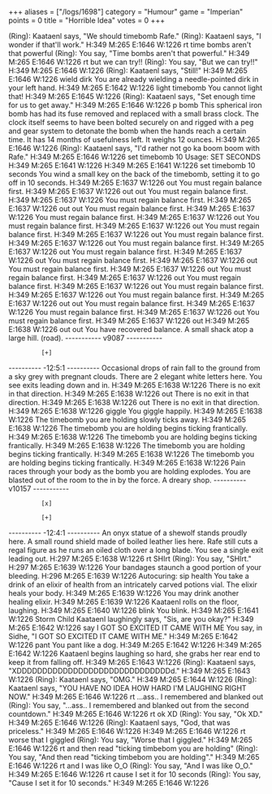 +++
aliases = ["/logs/1698"]
category = "Humour"
game = "Imperian"
points = 0
title = "Horrible Idea"
votes = 0
+++

(Ring): Kaataenl says, "We should timebomb Rafe."
(Ring): Kaataenl says, "I wonder if that'll work."
H:349 M:265 E:1646 W:1226 <eb d> rt time bombs aren't that powerful
(Ring): You say, "Time bombs aren't that powerful."
H:349 M:265 E:1646 W:1226 <eb d> rt but we can try!!
(Ring): You say, "But we can try!!"
H:349 M:265 E:1646 W:1226 <eb d> 
(Ring): Kaataenl says, "Still!"
H:349 M:265 E:1646 W:1226 <eb d> wield dirk
You are already wielding a needle-pointed dirk in your left hand.
H:349 M:265 E:1642 W:1226 <eb d> light timebomb
You cannot light that!
H:349 M:265 E:1645 W:1226 <eb d> 
(Ring): Kaataenl says, "Set enough time for us to get away."
H:349 M:265 E:1646 W:1226 <eb d> p bomb
This spherical iron bomb has had its fuse removed and replaced with a small 
brass clock. The clock itself seems to have been bolted securely on and rigged 
with a peg and gear system to detonate the bomb when the hands reach a certain 
time.
It has 14 months of usefulness left.
It weighs 12 ounces.
H:349 M:265 E:1646 W:1226 <eb d> 
(Ring): Kaataenl says, "I'd rather not go ka boom boom with Rafe."
H:349 M:265 E:1646 W:1226 <eb d> set timebomb 10
Usage: SET <timebomb> <number> SECONDS
H:349 M:265 E:1641 W:1226 <eb d> 
H:349 M:265 E:1641 W:1226 <eb d> set timebomb 10 seconds
You wind a small key on the back of the timebomb, setting it to go off in 10 
seconds.
H:349 M:265 E:1637 W:1226 <e- d> out
You must regain balance first.
H:349 M:265 E:1637 W:1226 <e- d> out
out
You must regain balance first.
H:349 M:265 E:1637 W:1226 <e- d> 
You must regain balance first.
H:349 M:265 E:1637 W:1226 <e- d> out
out
You must regain balance first.
H:349 M:265 E:1637 W:1226 <e- d> 
You must regain balance first.
H:349 M:265 E:1637 W:1226 <e- d> out
You must regain balance first.
H:349 M:265 E:1637 W:1226 <e- d> out
You must regain balance first.
H:349 M:265 E:1637 W:1226 <e- d> out
You must regain balance first.
H:349 M:265 E:1637 W:1226 <e- d> out
You must regain balance first.
H:349 M:265 E:1637 W:1226 <e- d> out
You must regain balance first.
H:349 M:265 E:1637 W:1226 <e- d> out
You must regain balance first.
H:349 M:265 E:1637 W:1226 <e- d> out
You must regain balance first.
H:349 M:265 E:1637 W:1226 <e- d> out
You must regain balance first.
H:349 M:265 E:1637 W:1226 <e- d> out
You must regain balance first.
H:349 M:265 E:1637 W:1226 <e- d> out
You must regain balance first.
H:349 M:265 E:1637 W:1226 <e- d> out
You must regain balance first.
H:349 M:265 E:1637 W:1226 <e- d> out
out
You must regain balance first.
H:349 M:265 E:1637 W:1226 <e- d> 
You must regain balance first.
H:349 M:265 E:1637 W:1226 <e- d> out
You must regain balance first.
H:349 M:265 E:1637 W:1226 <e- d> out
H:349 M:265 E:1638 W:1226 <e- d> out
out
You have recovered balance.
A small shack atop a large hill. (road).
----------- v9087 -----------
                             
                             
                             
                             
                             
                             
                             
             [+]
                             
                             
                             
                             
                             
                             
                             
---------- -12:5:1 ----------
Occasional drops of rain fall to the ground from a sky grey with pregnant 
clouds. There are 2 elegant white letters here.
You see exits leading down and in.
H:349 M:265 E:1638 W:1226 <eb d> 
There is no exit in that direction.
H:349 M:265 E:1638 W:1226 <eb d> out
There is no exit in that direction.
H:349 M:265 E:1638 W:1226 <eb d> out
There is no exit in that direction.
H:349 M:265 E:1638 W:1226 <eb d> giggle
You giggle happily.
H:349 M:265 E:1638 W:1226 <eb d> 
The timebomb you are holding slowly ticks away.
H:349 M:265 E:1638 W:1226 <eb d> 
The timebomb you are holding begins ticking frantically.
H:349 M:265 E:1638 W:1226 <eb d> 
The timebomb you are holding begins ticking frantically.
H:349 M:265 E:1638 W:1226 <eb d> 
The timebomb you are holding begins ticking frantically.
H:349 M:265 E:1638 W:1226 <eb d> 
The timebomb you are holding begins ticking frantically.
H:349 M:265 E:1638 W:1226 <eb d> 
Pain races through your body as the bomb you are holding explodes.
You are blasted out of the room to the in by the force.
A dreary shop.
---------- v10157 -----------
                             
                             
                             
                             
                             
             [x]
                             
             [+]
                             
                             
                             
                             
                             
                             
                             
---------- -12:4:1 ----------
An onyx statue of a shewolf stands proudly here. A small round shield made of 
boiled leather lies here. Rafe still cuts a regal figure as he runs an oiled 
cloth over a long blade.
You see a single exit leading out.
H:297 M:265 E:1638 W:1226 <eb d> rt SHIrt
(Ring): You say, "SHIrt."
H:297 M:265 E:1639 W:1226 <eb d> 
Your bandages staunch a good portion of your bleeding.
H:296 M:265 E:1639 W:1226 <eb d> 
Autocuring: sip health
You take a drink of an elixir of health from an intricately carved potions 
vial.
The elixir heals your body.
H:349 M:265 E:1639 W:1226 <eb d> 
You may drink another healing elixir.
H:349 M:265 E:1639 W:1226 <eb d> 
Kaataenl rolls on the floor, laughing.
H:349 M:265 E:1640 W:1226 <eb d> blink
You blink.
H:349 M:265 E:1641 W:1226 <eb d> 
Storm Child Kaataenl laughingly says, "Sis, are you okay?"
H:349 M:265 E:1642 W:1226 <eb d> say I GOT SO EXCITED IT CAME WITH ME
You say, in Sidhe, "I GOT SO EXCITED IT CAME WITH ME."
H:349 M:265 E:1642 W:1226 <eb d> pant
You pant like a dog.
H:349 M:265 E:1642 W:1226 <eb d>
H:349 M:265 E:1642 W:1226 <eb d> 
Kaataenl begins laughing so hard, she grabs her rear end to keep it from 
falling off.
H:349 M:265 E:1643 W:1226 <eb d> 
(Ring): Kaataenl says, "XDDDDDDDDDDDDDDDDDDDDDDDDDDDDDDd."
H:349 M:265 E:1643 W:1226 <eb d> 
(Ring): Kaataenl says, "OMG."
H:349 M:265 E:1644 W:1226 <eb d> 
(Ring): Kaataenl says, "YOU HAVE NO IDEA HOW HARD I'M LAUGHING RIGHT NOW."
H:349 M:265 E:1646 W:1226 <eb d> rt ...ass.. I remembered and blanked out
(Ring): You say, "...ass.. I remembered and blanked out from the second countdown."
H:349 M:265 E:1646 W:1226 <eb d> rt ok XD
(Ring): You say, "Ok XD."
H:349 M:265 E:1646 W:1226 <eb d> 
(Ring): Kaataenl says, "God, that was priceless."
H:349 M:265 E:1646 W:1226 <eb d> 
H:349 M:265 E:1646 W:1226 <eb d> rt worse that I giggled
(Ring): You say, "Worse that I giggled."
H:349 M:265 E:1646 W:1226 <eb d> rt and then read "ticking timbebom you are holding"
(Ring): You say, "And then read "ticking timbebom you are holding"."
H:349 M:265 E:1646 W:1226 <eb d> rt and I was like O_O
(Ring): You say, "And I was like O_O."
H:349 M:265 E:1646 W:1226 <eb d> rt cause I set it for 10 seconds
(Ring): You say, "Cause I set it for 10 seconds."
H:349 M:265 E:1646 W:1226 <eb d> 